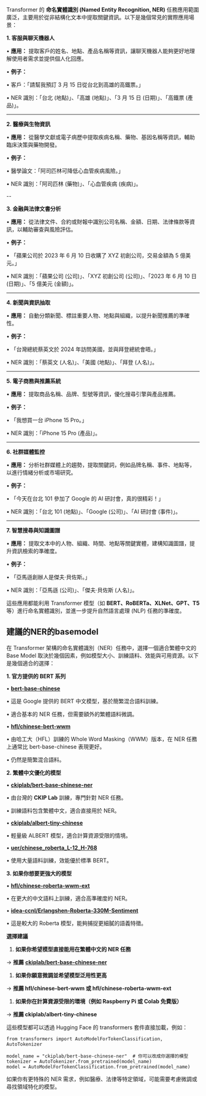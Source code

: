 Transformer 的 **命名實體識別 (Named Entity Recognition, NER)** 任務應用範圍廣泛，主要用於從非結構化文本中提取關鍵資訊。以下是幾個常見的實際應用場景：

**1. 客服與聊天機器人**

• **應用：** 提取客戶的姓名、地點、產品名稱等資訊，讓聊天機器人能夠更好地理解使用者需求並提供個人化回應。

• **例子：**

• 客戶：「請幫我預訂 3 月 15 日從台北到高雄的高鐵票。」

• NER 識別：「台北 (地點)」、「高雄 (地點)」、「3 月 15 日 (日期)」、「高鐵票 (產品)」。

---

**2. 醫療與生物資訊**

• **應用：** 從醫學文獻或電子病歷中提取疾病名稱、藥物、基因名稱等資訊，輔助臨床決策與藥物開發。

• **例子：**

• 醫學論文：「阿司匹林可降低心血管疾病風險。」

• NER 識別：「阿司匹林 (藥物)」、「心血管疾病 (疾病)」。

--

**3. 金融與法律文書分析**

• **應用：** 從法律文件、合約或財報中識別公司名稱、金額、日期、法律條款等資訊，以輔助審查與風險評估。

• **例子：**

• 「蘋果公司於 2023 年 6 月 10 日收購了 XYZ 初創公司，交易金額為 5 億美元。」

• NER 識別：「蘋果公司 (公司)」、「XYZ 初創公司 (公司)」、「2023 年 6 月 10 日 (日期)」、「5 億美元 (金額)」。

---

**4. 新聞與資訊抽取**

• **應用：** 自動分類新聞、標註重要人物、地點與組織，以提升新聞推薦的準確性。

• **例子：**

• 「台灣總統蔡英文於 2024 年訪問美國，並與拜登總統會晤。」

• NER 識別：「蔡英文 (人名)」、「美國 (地點)」、「拜登 (人名)」。

---

**5. 電子商務與推薦系統**

• **應用：** 提取商品名稱、品牌、型號等資訊，優化搜尋引擎與產品推薦。

• **例子：**

• 「我想買一台 iPhone 15 Pro。」

• NER 識別：「iPhone 15 Pro (產品)」。

---

**6. 社群媒體監控**

• **應用：** 分析社群媒體上的趨勢，提取關鍵詞，例如品牌名稱、事件、地點等，以進行情緒分析或市場研究。

• **例子：**

• 「今天在台北 101 參加了 Google 的 AI 研討會，真的很精彩！」

• NER 識別：「台北 101 (地點)」、「Google (公司)」、「AI 研討會 (事件)」。

---

**7. 智慧搜尋與知識圖譜**

• **應用：** 提取文本中的人物、組織、時間、地點等關鍵實體，建構知識圖譜，提升資訊檢索的準確度。

• **例子：**

• 「亞馬遜創辦人是傑夫·貝佐斯。」

• NER 識別：「亞馬遜 (公司)」、「傑夫·貝佐斯 (人名)」。

這些應用都能利用 Transformer 模型（如 **BERT、RoBERTa、XLNet、GPT、T5** 等）進行命名實體識別，並進一步提升自然語言處理 (NLP) 任務的準確度。

## 建議的NER的basemodel

在 Transformer 架構的命名實體識別（NER）任務中，選擇一個適合繁體中文的 Base Model 取決於幾個因素，例如模型大小、訓練語料、效能與可用資源。以下是幾個適合的選擇：

**1. 官方提供的 BERT 系列**

• **[bert-base-chinese](https://huggingface.co/bert-base-chinese)**

• 這是 Google 提供的 BERT 中文模型，基於簡繁混合語料訓練。

• 適合基本的 NER 任務，但需要額外的繁體語料微調。

• **[hfl/chinese-bert-wwm](https://huggingface.co/hfl/chinese-bert-wwm)**

• 由哈工大（HFL）訓練的 Whole Word Masking（WWM）版本，在 NER 任務上通常比 bert-base-chinese 表現更好。

• 仍然是簡繁混合語料。

**2. 繁體中文優化的模型**

• **[ckiplab/bert-base-chinese-ner](https://huggingface.co/ckiplab/bert-base-chinese-ner)**

• 由台灣的 **CKIP Lab** 訓練，專門針對 NER 任務。

• 訓練語料包含繁體中文，適合直接用於 NER。

• **[ckiplab/albert-tiny-chinese](https://huggingface.co/ckiplab/albert-tiny-chinese)**

• 輕量級 ALBERT 模型，適合計算資源受限的情境。

• **[uer/chinese_roberta_L-12_H-768](https://huggingface.co/uer/chinese_roberta_L-12_H-768)**

• 使用大量語料訓練，效能優於標準 BERT。

**3. 如果你想要更強大的模型**

• **[hfl/chinese-roberta-wwm-ext](https://huggingface.co/hfl/chinese-roberta-wwm-ext)**

• 在更大的中文語料上訓練，適合高準確度的 NER。

• **[idea-ccnl/Erlangshen-Roberta-330M-Sentiment](https://huggingface.co/IDEA-CCNL/Erlangshen-Roberta-330M-Sentiment)**

• 這是較大的 Roberta 模型，能夠捕捉更細膩的語義特徵。

**選擇建議**


1. **如果你希望模型直接能用在繁體中文的 NER 任務**

→ **推薦** **[ckiplab/bert-base-chinese-ner](https://huggingface.co/ckiplab/bert-base-chinese-ner)**


1. **如果你願意微調並希望模型泛用性更高**

→ **推薦 hfl/chinese-bert-wwm 或 hfl/chinese-roberta-wwm-ext**


1. **如果你在計算資源受限的環境（例如 Raspberry Pi 或 Colab 免費版）**

→ **推薦 ckiplab/albert-tiny-chinese**

這些模型都可以透過 Hugging Face 的 transformers 套件直接加載，例如：

```other
from transformers import AutoModelForTokenClassification, AutoTokenizer

model_name = "ckiplab/bert-base-chinese-ner"  # 你可以改成你選擇的模型
tokenizer = AutoTokenizer.from_pretrained(model_name)
model = AutoModelForTokenClassification.from_pretrained(model_name)
```


如果你有更特殊的 NER 需求，例如醫療、法律等特定領域，可能需要考慮微調或尋找領域特化的模型。

